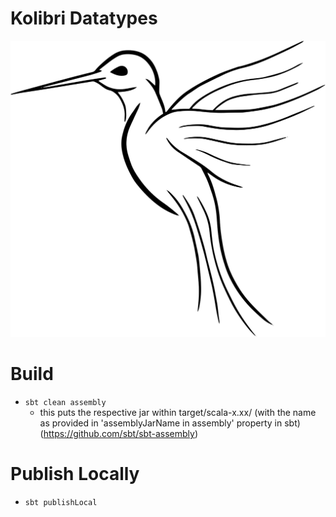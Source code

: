 # Kolibri Datatypes
![Alt text](images/kolibri.svg?raw=true "Kolibri Datatypes")

# Build
- ```sbt clean assembly```
  - this puts the respective jar within target/scala-x.xx/ (with the name as provided in 'assemblyJarName in assembly' 
  property in sbt) (https://github.com/sbt/sbt-assembly)
  
# Publish Locally
- ```sbt publishLocal```
